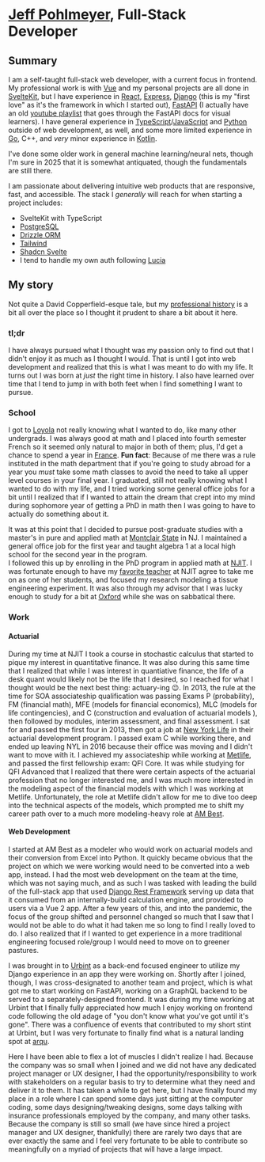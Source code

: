 # [Jeff Pohlmeyer](https://www.youtube.com/watch?v=AfIOBLr1NDU), Full-Stack Developer

## Summary
I am a self-taught full-stack web developer, with a current focus in frontend.
My professional work is with [Vue](https://vuejs.org/) and my personal projects are all done in [SvelteKit](https://svelte.dev/), but I have experience in [React](https://react.dev/), [Express](https://expressjs.com/), [Django](https://www.djangoproject.com/) (this is my "first love" as it's the framework in which I started out), [FastAPI](https://fastapi.tiangolo.com/) (I actually have an old [youtube playlist](https://www.youtube.com/playlist?list=PLqAmigZvYxIL9dnYeZEhMoHcoP4zop8-p) that goes through the FastAPI docs for visual learners).
I have general experience in [TypeScript](https://www.typescriptlang.org/)/[JavaScript](https://www.javascript.com/) and [Python](https://www.python.org/) outside of web development, as well, and some more limited experience in [Go](https://go.dev/), C++, and _very_ minor experience in [Kotlin](https://kotlinlang.org/).

I've done some older work in general machine learning/neural nets, though I'm sure in 2025 that it is somewhat antiquated, though the fundamentals are still there.

I am passionate about delivering intuitive web products that are responsive, fast, and accessible.
The stack I _generally_ will reach for when starting a project includes:
- SvelteKit with TypeScript
- [PostgreSQL](https://www.postgresql.org/)
- [Drizzle ORM](https://orm.drizzle.team/)
- [Tailwind](https://tailwindcss.com/)
- [Shadcn Svelte](https://shadcn-svelte.com/)
- I tend to handle my own auth following [Lucia](https://lucia-auth.com/)

## My story
Not quite a David Copperfield-esque tale, but my [professional history](https://www.linkedin.com/in/jeffrey-pohlmeyer/) is a bit all over the place so I thought it prudent to share a bit about it here.

### tl;dr
I have always pursued what I thought was my passion only to find out that I didn't enjoy it as much as I thought I would.
That is until I got into web development and realized that this is what I was meant to do with my life.
It turns out I was born at _just_ the right time in history.
I also have learned over time that I tend to jump in with both feet when I find something I want to pursue.

### School
I got to [Loyola](https://www.loyola.edu) not really knowing what I wanted to do, like many other undergrads.
I was always good at math and I placed into fourth semester French so it seemed only natural to major in both of them; plus, I'd get a chance to spend a year in [France](https://www.univ-montp3.fr/en).
__Fun fact__: Because of me there was a rule instituted in the math department that if you're going to study abroad for a year you _must_ take some math classes to avoid the need to take all upper level courses in your final year.
I graduated, still not really knowing what I wanted to do with my life, and I tried working some general office jobs for a bit until I realized that if I wanted to attain the dream that crept into my mind during sophomore year of getting a PhD in math then I was going to have to actually do something about it.  

It was at this point that I decided to pursue post-graduate studies with a master's in pure and applied math at [Montclair State](https://www.montclair.edu/mathematics/) in NJ.
I maintained a general office job for the first year and taught algebra 1 at a local high school for the second year in the program.  
I followed this up by enrolling in the PhD program in applied math at [NJIT](https://math.njit.edu/).
I was fortunate enough to have my [favorite teacher](https://people.njit.edu/profile/lcumming) at NJIT agree to take me on as one of her students, and focused my research modeling a tissue engineering experiment.
It was also through my advisor that I was lucky enough to study for a bit at [Oxford](https://www.maths.ox.ac.uk/) while she was on sabbatical there.

### Work
#### Actuarial
During my time at NJIT I took a course in stochastic calculus that started to pique my interest in quantitative finance.
It was also during this same time that I realized that while I was interest in quantiative finance, the life of a desk quant would likely not be the life that I desired, so I reached for what I thought would be the next best thing: actuary-ing 😉.
In 2013, the rule at the time for SOA associateship qualification was passing Exams P (probability), FM (financial math), MFE (models for financial economics), MLC (models for life contingencies), and C (construction and evaluation of actuarial models ), then followed by modules, interim assessment, and final assessment.
I sat for and passed the first four in 2013, then got a job at [New York Life](https://www.newyorklife.com/) in their actuarial development program.
I passed exam C while working there, and ended up leaving NYL in 2016 because their office was moving and I didn't want to move with it.
I achieved my associateship while working at [Metlife](https://www.metlife.com/), and passed the first fellowship exam: QFI Core.
It was while studying for QFI Advanced that I realized that there were certain aspects of the actuarial profession that no longer interested me, and I was much more interested in the modeling aspect of the financial models with which I was working at Metlife.
Unfortunately, the role at Metlife didn't allow for me to dive too deep into the technical aspects of the models, which prompted me to shift my career path over to a much more modeling-heavy role at [AM Best](https://web.ambest.com/).

#### Web Development
I started at AM Best as a modeler who would work on actuarial models and their conversion from Excel into Python.
It quickly became obvious that the project on which we were working would need to be converted into a web app, instead.
I had the most web development on the team at the time, which was not saying much, and as such I was tasked with leading the build of the full-stack app that used [Django Rest Framework](https://www.django-rest-framework.org/) serving up data that it consumed from an internally-build calculation engine, and provided to users via a Vue 2 app.
After a few years of this, and into the pandemic, the focus of the group shifted and personnel changed so much that I saw that I would not be able to do what it had taken me so long to find I really loved to do.
I also realized that if I wanted to get experience in a more traditional engineering focused role/group I would need to move on to greener pastures.

I was brought in to [Urbint](https://www.urbint.com/) as a back-end focused engineer to utilize my Django experience in an app they were working on.
Shortly after I joined, though, I was cross-designated to another team and project, which is what got me to start working on FastAPI, working on a GraphQL backend to be served to a separately-designed frontend.
It was during my time working at Urbint that I finally fully appreciated how much I enjoy working on frontend code following the old adage of "you don't know what you've got until it's gone".
There was a confluence of events that contributed to my short stint at Urbint, but I was very fortunate to finally find what is a natural landing spot at [arqu](https://arqu.com/).

Here I have been able to flex a lot of muscles I didn't realize I had.
Because the company was so small when I joined and we did not have any dedicated project manager or UX designer, I had the opportunity/responsibility to work with stakeholders on a regular basis to try to determine what they need and deliver it to them.
It has taken a while to get here, but I have finally found my place in a role where I can spend some days just sitting at the computer coding, some days designing/tweaking designs, some days talking with insurance professionals employed by the company, and many other tasks.
Because the company is still so small (we have since hired a project manager and UX designer, thankfully) there are rarely two days that are ever exactly the same and I feel very fortunate to be able to contribute so meaningfully on a myriad of projects that will have a large impact.


<!--
**jeffpohlmeyer/jeffpohlmeyer** is a ✨ _special_ ✨ repository because its `README.md` (this file) appears on your GitHub profile.

Here are some ideas to get you started:

- 🔭 I’m currently working on ...
- 🌱 I’m currently learning ...
- 👯 I’m looking to collaborate on ...
- 🤔 I’m looking for help with ...
- 💬 Ask me about ...
- 📫 How to reach me: ...
- 😄 Pronouns: ...
- ⚡ Fun fact: ...
-->
